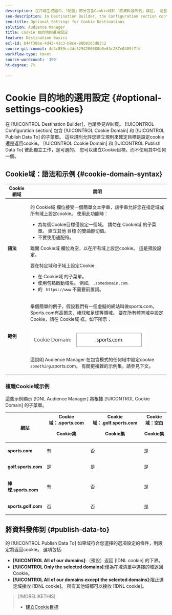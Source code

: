 ```yaml
---
description: 在目標生成器中，「配置」部分包含Cookie域和「將資料發佈到」欄位。 這些規則允許您建立規則來確定目標是設定cookie還是返回cookie。 Cookie域和發佈資料可彼此獨立工作，是可選的。 您可以建立Cookie目標，而不使用其中任何一個。
seo-description: In Destination Builder, the Configuration section contains the Cookie Domain and Publish Data To fields. These let you create rules to determine if a destination sets a cookie or returns a cookie. Cookie Domain and Publish Data To work independently of each other and are optional. You can create a cookie destination without using either of them.
seo-title: Optional Settings for Cookie Destinations
solution: Audience Manager
title: Cookie 目的地的選用設定
feature: Destination Basics
exl-id: b44f386e-4d43-41c3-b8ce-88b83d5d83c2
source-git-commit: 4d3c859cc4dc5294286680b0e63c287e0409f7fd
workflow-type: tm+mt
source-wordcount: '399'
ht-degree: 7%

---
```


# Cookie 目的地的選用設定 {#optional-settings-cookies}

在 [!UICONTROL Destination Builder]，也請參見Wiki頁。 [!UICONTROL Configuration section] 包含 [!UICONTROL Cookie Domain] 和 [!UICONTROL Publish Data To] 的子菜單。 這些規則允許您建立規則來確定目標是設定cookie還是返回cookie。 [!UICONTROL Cookie Domain] 和 [!UICONTROL Publish Data To] 彼此獨立工作，是可選的。 您可以建立Cookie目標，而不使用其中任何一個。

## Cookie域：語法和示例 {#cookie-domain-syntax}

<!-- cookie-destination-options.xml -->

<table id="table_4F4F7562AFEE49F8917AAE5712B5CCE4"> 
 <thead> 
  <tr> 
   <th colname="col1" class="entry"> Cookie 網域 </th> 
   <th colname="col2" class="entry"> 說明 </th> 
  </tr>
 </thead>
 <tbody> 
  <tr> 
   <td colname="col1"> <p><b>語法</b> </p> </td> 
   <td colname="col2"> <p>的 <span class="wintitle"> Cookie域</span> 欄位接受一個簡單文本字串，該字串允許您在指定域或所有域上設定cookie。 使用此功能時： </p> <p> 
     <ul id="ul_473CB59F2C0C4B358201BE5C8B27D73D"> 
      <li id="li_4E7F4691C1B54415963F7D5AA1558C9A">為每個Cookie目標僅設定一個域。 請勿在 <span class="wintitle"> Cookie域</span> 的子菜單。 建立其他 <span class="wintitle"> 目標</span> 的雙曲餘切值。 </li> 
      <li id="li_AEBF5C5F3C264C5EA4A2A6063C3F377D">不要使用通配符。 </li> 
     </ul> </p> <p> 離開 <span class="wintitle"> Cookie域</span> 欄位為空，以在所有域上設定cookie。 這是預設設定。 </p> <p>要在特定域和子域上設定Cookie: </p> <p> 
     <ul id="ul_F25BC0D8C40641A2A5CA338E5C258435"> 
      <li id="li_E236D8DEE4F24F9BBA36074F7049C12C">在 <span class="wintitle"> Cookie域</span> 的子菜單。 </li> 
      <li id="li_0471C198EE344DE5963A3C2F70B9E78B">使用句點啟動域名。 例如, <code> .somedomain.com</code>. </li> 
      <li id="li_73D06F2BEF45487280C2245E1F6B8ED0">的 <code> https://www</code> 不需要前置詞。 </li> 
     </ul> </p> </td> 
  </tr> 
  <tr> 
   <td colname="col1"> <p><b>範例</b> </p> </td> 
   <td colname="col2"> <p>舉個簡單的例子，假設我們有一個虛擬的網站叫做sports.com。 Sports.com有高爾夫、棒球和足球等領域。 要在所有體育域中設定Cookie，請在 <span class="wintitle"> Cookie域</span> 框，如下所示： </p> <p> <img src="assets/sports-domain.png" id="image_8883477BB3B543648C97A441AD34C6DE" /> </p> <p>這說明 <span class="keyword"> Audience Manager</span> 在包含模式的任何域中設定cookie <code><i>something</i></code>.sports.com。 有關更複雜的示例集，請參見下文。 </p> </td> 
  </tr> 
 </tbody> 
</table>

### 複雜Cookie域示例

這些示例顯示 [!DNL Audience Manager] 將根據 [!UICONTROL Cookie Domain] 的子菜單。

<table id="table_3A7B9479CDA6493FA8104D8D9841E914"> 
 <thead> 
  <tr> 
   <th colname="col1" class="entry"> 網站 </th> 
   <th colname="col2" class="entry">Cookie域：.sports.com <p>Cookie集 </p> </th> 
   <th colname="col3" class="entry">Cookie域：.golf.sports.com <p>Cookie集 </p> </th> 
   <th colname="col4" class="entry">Cookie域：空白 <p>Cookie集 </p> </th> 
  </tr> 
 </thead>
 <tbody> 
  <tr> 
   <td colname="col1"> <p> <b>sports.com</b> </p> </td> 
   <td colname="col2"> 有 </td> 
   <td colname="col3"> 否 </td> 
   <td colname="col4"> 是 </td> 
  </tr> 
  <tr> 
   <td colname="col1"> <p> <b>golf.sports.com</b> </p> </td> 
   <td colname="col2"> 是 </td> 
   <td colname="col3"> 是 </td> 
   <td colname="col4"> 是 </td> 
  </tr> 
  <tr> 
   <td colname="col1"> <p> <b>棒球.sports.com</b> </p> </td> 
   <td colname="col2"> 有 </td> 
   <td colname="col3"> 否 </td> 
   <td colname="col4"> 是 </td> 
  </tr> 
  <tr> 
   <td colname="col1"> <p> <b>sports.golf.com</b> </p> </td> 
   <td colname="col2"> 否 </td> 
   <td colname="col3"> 否 </td> 
   <td colname="col4"> 是 </td> 
  </tr> 
 </tbody> 
</table>

## 將資料發佈到 {#publish-data-to}

的 [!UICONTROL Publish Data To] 如果域符合您選擇的選項設定的條件，則設定將返回cookie。 選項包括:

* **[!UICONTROL All of our domains]**:（預設）返回 [!DNL cookie] 的下界。
* **[!UICONTROL Only the selected domains]**:僅為在域清單中選擇的域返回Cookie。
* **[!UICONTROL All of our domains except the selected domains]**:阻止選定域接收 [!DNL cookie]。 所有其他域都可以接收 [!DNL cookie]。

>[!MORELIKETHIS]
>
>* [建立Cookie目標](../../features/destinations/create-cookie-destination.md)


